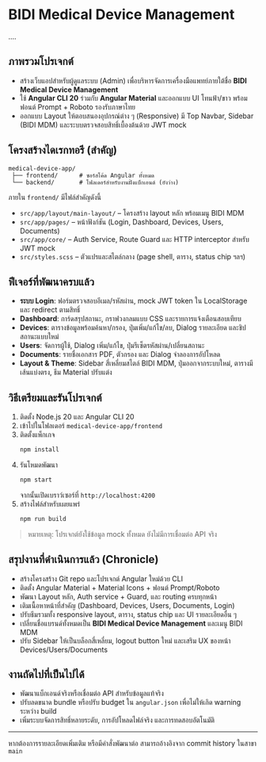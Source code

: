 # BIDI Medical Device Management

....

## ภาพรวมโปรเจกต์
- สร้างเว็บแอปสำหรับผู้ดูแลระบบ (Admin) เพื่อบริหารจัดการเครื่องมือแพทย์ภายใต้ชื่อ **BIDI Medical Device Management**
- ใช้ **Angular CLI 20** ร่วมกับ **Angular Material** และออกแบบ UI โทนฟ้า/ขาว พร้อมฟอนต์ Prompt + Roboto รองรับภาษาไทย
- ออกแบบ Layout ให้ตอบสนองอุปกรณ์ต่าง ๆ (Responsive) มี Top Navbar, Sidebar (BIDI MDM) และระบบตรวจสอบสิทธิ์เบื้องต้นด้วย JWT mock

## โครงสร้างไดเรกทอรี (สำคัญ)
```
medical-device-app/
 ├── frontend/      # ซอร์สโค้ด Angular ทั้งหมด
 └── backend/       # โฟลเดอร์สำหรับงานฝั่งแบ็กเอนด์ (ยังว่าง)
```
ภายใน `frontend/` มีไฟล์สำคัญดังนี้
- `src/app/layout/main-layout/` – โครงสร้าง layout หลัก พร้อมเมนู BIDI MDM
- `src/app/pages/` – หน้าฟังก์ชัน (Login, Dashboard, Devices, Users, Documents)
- `src/app/core/` – Auth Service, Route Guard และ HTTP interceptor สำหรับ JWT mock
- `src/styles.scss` – ตัวแปรและสไตล์กลาง (page shell, ตาราง, status chip ฯลฯ)

## ฟีเจอร์ที่พัฒนาครบแล้ว
- **ระบบ Login**: ฟอร์มตรวจสอบอีเมล/รหัสผ่าน, mock JWT token ใน LocalStorage และ redirect ตามสิทธิ์
- **Dashboard**: การ์ดสรุปสถานะ, กราฟวงกลมแบบ CSS และรายการแจ้งเตือนสอบเทียบ
- **Devices**: ตารางข้อมูลพร้อมค้นหา/กรอง, ปุ่มเพิ่ม/แก้ไข/ลบ, Dialog รายละเอียด และชิปสถานะแบบใหม่
- **Users**: จัดการผู้ใช้, Dialog เพิ่ม/แก้ไข, ปุ่มรีเซ็ตรหัสผ่าน/เปลี่ยนสถานะ
- **Documents**: รายชื่อเอกสาร PDF, ตัวกรอง และ Dialog จำลองการอัปโหลด
- **Layout & Theme**: Sidebar สี่เหลี่ยมสไตล์ BIDI MDM, ปุ่มออกจากระบบใหม่, ตารางมีเส้นแบ่งตรง, ธีม Material ปรับแต่ง

## วิธีเตรียมและรันโปรเจกต์
1. ติดตั้ง Node.js 20 และ Angular CLI 20
2. เข้าไปในโฟลเดอร์ `medical-device-app/frontend`
3. ติดตั้งแพ็กเกจ
   ```bash
   npm install
   ```
4. รันโหมดพัฒนา
   ```bash
   npm start
   ```
   จากนั้นเปิดเบราว์เซอร์ที่ `http://localhost:4200`
5. สร้างไฟล์สำหรับเผยแพร่
   ```bash
   npm run build
   ```

> หมายเหตุ: โปรเจกต์ยังใช้ข้อมูล mock ทั้งหมด ยังไม่มีการเชื่อมต่อ API จริง

## สรุปงานที่ดำเนินการแล้ว (Chronicle)
- สร้างโครงสร้าง Git repo และโปรเจกต์ Angular ใหม่ด้วย CLI
- ติดตั้ง Angular Material + Material Icons + ฟอนต์ Prompt/Roboto
- พัฒนา Layout หลัก, Auth service + Guard, และ routing ครบทุกหน้า
- เติมเนื้อหาหน้าที่สำคัญ (Dashboard, Devices, Users, Documents, Login)
- ปรับธีมรวมทั้ง responsive layout, ตาราง, status chip และ UI รายละเอียดอื่น ๆ
- เปลี่ยนชื่อแบรนด์ทั้งหมดเป็น **BIDI Medical Device Management** และเมนู BIDI MDM
- ปรับ Sidebar ให้เป็นบล็อกสี่เหลี่ยม, logout button ใหม่ และเสริม UX ของหน้า Devices/Users/Documents

## งานถัดไปที่เป็นไปได้
- พัฒนาแบ็กเอนด์จริงหรือเชื่อมต่อ API สำหรับข้อมูลแท้จริง
- ปรับลดขนาด bundle หรือปรับ budget ใน `angular.json` เพื่อไม่ให้เกิด warning ระหว่าง build
- เพิ่มระบบจัดการสิทธิ์หลายระดับ, การอัปโหลดไฟล์จริง และการทดสอบอัตโนมัติ

---
หากต้องการรายละเอียดเพิ่มเติม หรือมีคำสั่งพัฒนาต่อ สามารถอ้างอิงจาก commit history ในสาขา `main`
